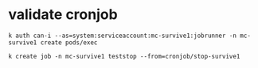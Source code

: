 

# validate cronjob



```
k auth can-i --as=system:serviceaccount:mc-survive1:jobrunner -n mc-survive1 create pods/exec
```

```
k create job -n mc-survive1 teststop --from=cronjob/stop-survive1
```
